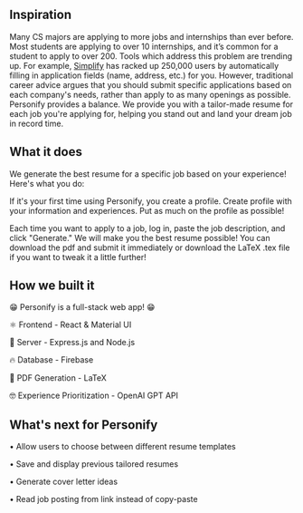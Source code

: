 ## Inspiration
Many CS majors are applying to more jobs and internships than ever before. Most students are applying to over 10 internships, and it’s common for a student to apply to over 200. Tools which address this problem are trending up. For example, [Simplify](https://simplify.jobs/) has racked up 250,000 users by automatically filling in application fields (name, address, etc.) for you. However, traditional career advice argues that you should submit specific applications based on each company's needs, rather than apply to as many openings as possible. Personify provides a balance. We provide you with a tailor-made resume for each job you're applying for, helping you stand out and land your dream job in record time.

## What it does
We generate the best resume for a specific job based on your experience! Here's what you do:

If it's your first time using Personify, you create a profile. Create profile with your information and experiences. Put as much on the profile as possible!

Each time you want to apply to a job, log in, paste the job description, and click "Generate." We will make you the best resume possible! You can download the pdf and submit it immediately or download the LaTeX .tex file if you want to tweak it a little further!

## How we built it
😁 Personify is a full-stack web app! 😁

⚛️ Frontend - React & Material UI

🚂 Server - Express.js and Node.js

🔥 Database - Firebase

📝 PDF Generation - LaTeX

🤓 Experience Prioritization - OpenAI GPT API

## What's next for Personify
• Allow users to choose between different resume templates

• Save and display previous tailored resumes

• Generate cover letter ideas

• Read job posting from link instead of copy-paste
